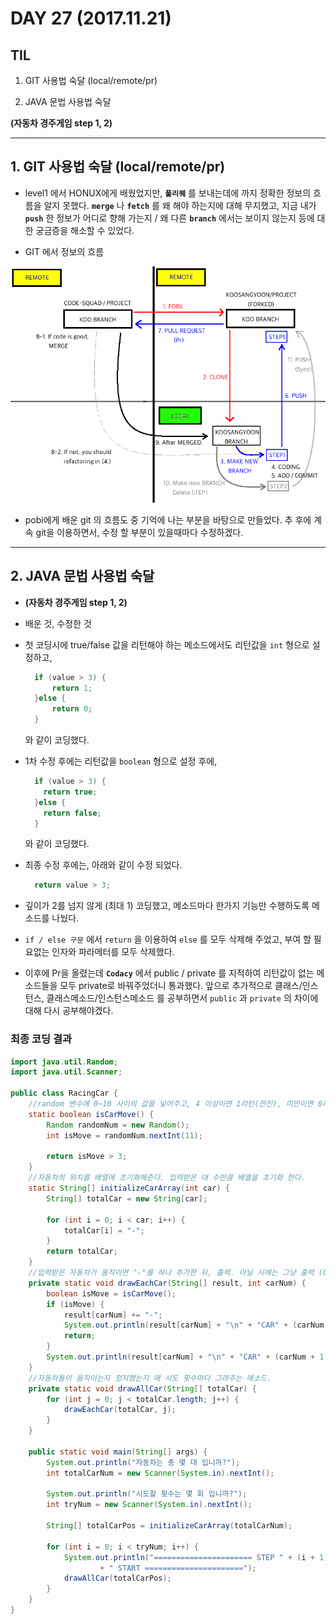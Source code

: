 # DAY 27 (2017.11.21)

## TIL

1. GIT 사용법 숙달 (local/remote/pr)

2. JAVA 문법 사용법 숙달

 **(자동차 경주게임 step 1, 2)**


---
## 1. GIT 사용법 숙달 (local/remote/pr)

- level1 에서 HONUX에게 배웠었지만, **`풀리퀘`** 를 보내는데에 까지 정확한
  정보의 흐름을 알지 못했다. **`merge`** 나 **`fetch`** 를 왜 해야 하는지에 대해
  무지했고, 지금 내가 **`push`** 한 정보가 어디로 향해 가는지 / 왜 다른 **`branch`** 에서는 보이지 않는지 등에 대한 궁금증을 해소할 수 있었다.

- GIT 에서 정보의 흐름

 ![Image](./image.png)

 - pobi에게 배운 git 의 흐름도 중 기억에 나는 부분을 바탕으로 만들었다.
   추 후에 계속 git을 이용하면서, 수정 할 부분이 있을때마다 수정하겠다.

---
## 2. JAVA 문법 사용법 숙달

- **(자동차 경주게임 step 1, 2)**

- 배운 것, 수정한 것

 - 첫 코딩시에 true/false 값을 리턴해야 하는 메소드에서도 리턴값을
   `int` 형으로 설정하고,

    ```JAVA
      if (value > 3) {
          return 1;
      }else {
          return 0;
      }
    ```
   와 같이 코딩했다.

 - 1차 수정 후에는 리턴값을 `boolean` 형으로 설정 후에,

    ```JAVA
      if (value > 3) {
        return true;
      }else {
        return false;
      }
    ```
   와 같이 코딩했다.

 - 최종 수정 후에는, 아래와 같이 수정 되었다.

    ```JAVA
      return value > 3;
    ```

 - 깊이가 2를 넘지 않게 (최대 1) 코딩했고, 메소드마다 한가지 기능만 수행하도록 메소드를
   나눴다.

 - `if / else 구문` 에서 `return` 을 이용하여 `else` 를 모두 삭제해 주었고,
   부여 할 필요없는 인자와 파라메터를 모두 삭제했다.

 - 이후에 Pr을 올렸는데 **`Codacy`** 에서 public / private 를 지적하여
   리턴값이 없는 메소드들을 모두 private로 바꿔주었더니 통과했다.
   앞으로 추가적으로 클래스/인스턴스, 클래스메소드/인스턴스메소드 를 공부하면서
   `public` 과 `private` 의 차이에 대해 다시 공부해야겠다.

### 최종 코딩 결과

```JAVA
import java.util.Random;
import java.util.Scanner;

public class RacingCar {
	//random 변수에 0~10 사이의 값을 넣어주고, 4 이상이면 1리턴(전진), 미만이면 0리턴(정지)
	static boolean isCarMove() {
		Random randomNum = new Random();
		int isMove = randomNum.nextInt(11);

		return isMove > 3;
	}
	//자동차의 위치를 배열에 초기화해준다. 입력받은 대 수만큼 배열을 초기화 한다.
	static String[] initializeCarArray(int car) {
		String[] totalCar = new String[car];

		for (int i = 0; i < car; i++) {
			totalCar[i] = "-";
		}
		return totalCar;
	}
	//입력받은 자동차가 움직이면 "-"를 하나 추가한 뒤, 출력. 아닐 시에는 그냥 출력 (GO/STOP message 함께 출력)
	private static void drawEachCar(String[] result, int carNum) {
		boolean isMove = isCarMove();
		if (isMove) {
			result[carNum] += "-";
			System.out.println(result[carNum] + "\n" + "CAR" + (carNum + 1) + " GO!");
			return;
		}
		System.out.println(result[carNum] + "\n" + "CAR" + (carNum + 1) + " STOP");
	}
	//자동차들이 움직이는지 정지했는지 매 시도 횟수마다 그려주는 메소드.
	private static void drawAllCar(String[] totalCar) {
		for (int j = 0; j < totalCar.length; j++) {
			drawEachCar(totalCar, j);
		}
	}

	public static void main(String[] args) {
		System.out.println("자동차는 총 몇 대 입니까?");
		int totalCarNum = new Scanner(System.in).nextInt();

		System.out.println("시도할 횟수는 몇 회 입니까?");
		int tryNum = new Scanner(System.in).nextInt();

		String[] totalCarPos = initializeCarArray(totalCarNum);

		for (int i = 0; i < tryNum; i++) {
			System.out.println("====================== STEP " + (i + 1) +"3"
					+ " START ======================");
			drawAllCar(totalCarPos);
		}
	}
}
```
